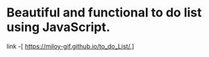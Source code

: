 # Beautiful and functional to do list using JavaScript.
link -[ https://miloy-gif.github.io/to_do_List/.]

